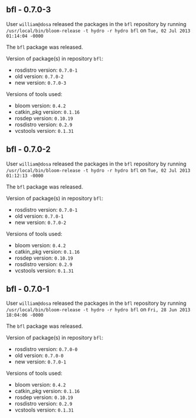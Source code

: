 ## bfl - 0.7.0-3

User `william@dosa` released the packages in the `bfl` repository by running `/usr/local/bin/bloom-release -t hydro -r hydro bfl` on `Tue, 02 Jul 2013 01:14:04 -0000`

The `bfl` package was released.

Version of package(s) in repository `bfl`:
- rosdistro version: `0.7.0-1`
- old version: `0.7.0-2`
- new version: `0.7.0-3`

Versions of tools used:
- bloom version: `0.4.2`
- catkin_pkg version: `0.1.16`
- rosdep version: `0.10.19`
- rosdistro version: `0.2.9`
- vcstools version: `0.1.31`


## bfl - 0.7.0-2

User `william@dosa` released the packages in the `bfl` repository by running `/usr/local/bin/bloom-release -t hydro -r hydro bfl` on `Tue, 02 Jul 2013 01:12:13 -0000`

The `bfl` package was released.

Version of package(s) in repository `bfl`:
- rosdistro version: `0.7.0-1`
- old version: `0.7.0-1`
- new version: `0.7.0-2`

Versions of tools used:
- bloom version: `0.4.2`
- catkin_pkg version: `0.1.16`
- rosdep version: `0.10.19`
- rosdistro version: `0.2.9`
- vcstools version: `0.1.31`


## bfl - 0.7.0-1

User `william@dosa` released the packages in the `bfl` repository by running `/usr/local/bin/bloom-release -t hydro -r hydro bfl` on `Fri, 28 Jun 2013 18:04:06 -0000`

The `bfl` package was released.

Version of package(s) in repository `bfl`:
- rosdistro version: `0.7.0-0`
- old version: `0.7.0-0`
- new version: `0.7.0-1`

Versions of tools used:
- bloom version: `0.4.2`
- catkin_pkg version: `0.1.16`
- rosdep version: `0.10.19`
- rosdistro version: `0.2.9`
- vcstools version: `0.1.31`


